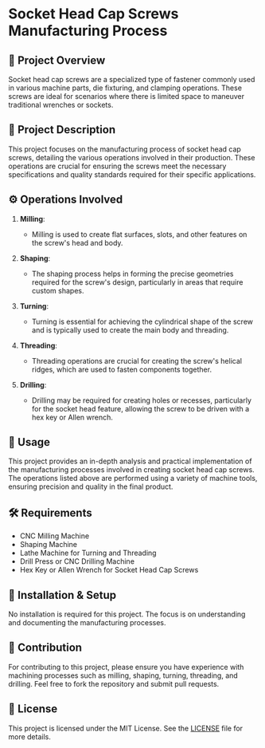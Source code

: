# Socket Head Cap Screws Manufacturing Process

## 📖 Project Overview

Socket head cap screws are a specialized type of fastener commonly used in various machine parts, die fixturing, and clamping operations. These screws are ideal for scenarios where there is limited space to maneuver traditional wrenches or sockets.

## 📂 Project Description

This project focuses on the manufacturing process of socket head cap screws, detailing the various operations involved in their production. These operations are crucial for ensuring the screws meet the necessary specifications and quality standards required for their specific applications.

## ⚙️ Operations Involved

1. **Milling**:
   - Milling is used to create flat surfaces, slots, and other features on the screw's head and body.
   
2. **Shaping**:
   - The shaping process helps in forming the precise geometries required for the screw's design, particularly in areas that require custom shapes.
   
3. **Turning**:
   - Turning is essential for achieving the cylindrical shape of the screw and is typically used to create the main body and threading.
   
4. **Threading**:
   - Threading operations are crucial for creating the screw's helical ridges, which are used to fasten components together.
   
5. **Drilling**:
   - Drilling may be required for creating holes or recesses, particularly for the socket head feature, allowing the screw to be driven with a hex key or Allen wrench.

## 🚀 Usage

This project provides an in-depth analysis and practical implementation of the manufacturing processes involved in creating socket head cap screws. The operations listed above are performed using a variety of machine tools, ensuring precision and quality in the final product.

## 🛠️ Requirements

- CNC Milling Machine
- Shaping Machine
- Lathe Machine for Turning and Threading
- Drill Press or CNC Drilling Machine
- Hex Key or Allen Wrench for Socket Head Cap Screws

## 📝 Installation & Setup

No installation is required for this project. The focus is on understanding and documenting the manufacturing processes.

## 🤝 Contribution

For contributing to this project, please ensure you have experience with machining processes such as milling, shaping, turning, threading, and drilling. Feel free to fork the repository and submit pull requests.

## 📄 License

This project is licensed under the MIT License. See the [LICENSE](LICENSE) file for more details.

